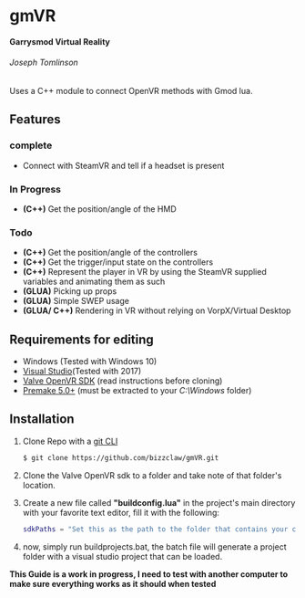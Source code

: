 # gmVR
#### Garrysmod Virtual Reality
###### Joseph Tomlinson

Uses a C++ module to connect OpenVR methods with Gmod lua.

## Features

### complete
* Connect with SteamVR and tell if a headset is present

### In Progress
* __(C++)__ Get the position/angle of the HMD

### Todo
* __(C++)__ Get the position/angle of the controllers
* __(C++)__ Get the trigger/input state on the controllers
* __(C++)__ Represent the player in VR by using the SteamVR supplied variables and animating them as such
* __(GLUA)__ Picking up props
* __(GLUA)__ Simple SWEP usage
* __(GLUA/ C++)__ Rendering in VR without relying on VorpX/Virtual Desktop

## Requirements for editing
* Windows (Tested with Windows 10)
* [Visual Studio](https://www.visualstudio.com)(Tested with 2017)
* [Valve OpenVR SDK](https://github.com/ValveSoftware/openvr) (read instructions before cloning)
* [Premake 5.0+](https://github.com/premake/premake-core/releases) (must be extracted to your _C:\Windows_ folder)

## Installation
1. Clone Repo with a [git CLI](https://git-scm.com/downloads)
	```bash
	$ git clone https://github.com/bizzclaw/gmVR.git
	```

2. Clone the Valve OpenVR sdk to a folder and take note of that folder's location.
3. Create a new file called __"buildconfig.lua"__ in the project's main directory with your favorite text editor, fill it with the following:

	```LUA
	sdkPaths = "Set this as the path to the folder that contains your cloned OpenVR SDK"

	```

4. now, simply run buildprojects.bat, the batch file will generate a project folder with a visual studio project that can be loaded.

__This Guide is a work in progress, I need to test with another computer to make sure everything works as it should when tested__
